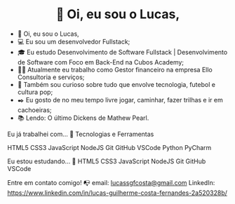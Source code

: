 <h1 align="center"> 👋 Oi, eu sou o Lucas, </h1>

- 👋 Oi, eu sou o Lucas,
- 💻 Eu sou um desenvolvedor Fullstack;
- 🎓 Eu estudo Desenvolvimento de Software Fullstack | Desenvolvimento de Software com Foco em Back-End na Cubos Academy;
- 👩‍💻 Atualmente eu trabalho como Gestor financeiro na empresa Ello Consultoria e serviços;
- 🔎 Também sou curioso sobre tudo que envolve tecnologia, futebol e cultura pop;
- ✒️ Eu gosto de no meu tempo livre jogar, caminhar, fazer trilhas e ir em cachoeiras;
- 📚 Lendo: O último Dickens de Mathew Pearl.

Eu já trabalhei com... 🔧
Tecnologias e Ferramentas

HTML5 CSS3 JavaScript NodeJS Git GitHub VSCode Python PyCharm

Eu estou estudando... 🧩
HTML5 CSS3 JavaScript NodeJS Git GitHub VSCode

Entre em contato comigo! 📭
email: lucassgfcosta@gmail.com
LinkedIn: https://www.linkedin.com/in/lucas-guilherme-costa-fernandes-2a520328b/


